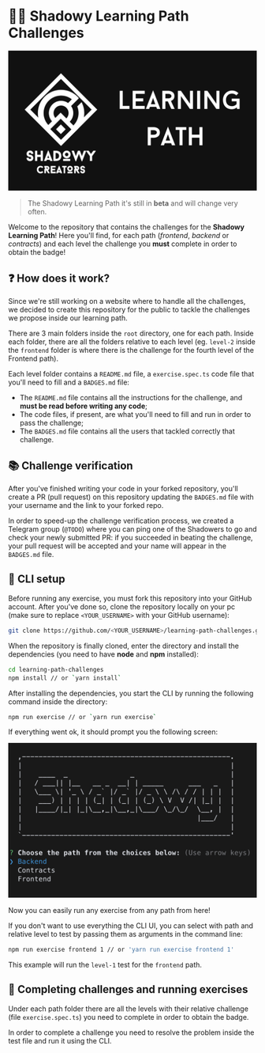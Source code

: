 # 🥷🏻 Shadowy Learning Path Challenges

![Shadowy Learning Path logo](assets/logo.png)

> The Shadowy Learning Path it's still in **beta** and will change very often.

Welcome to the repository that contains the challenges for the **Shadowy Learning Path**! Here you'll find, for each path (_frontend_, _backend_ or _contracts_) and each level the challenge you **must** complete in order to obtain the badge!

## ❓ How does it work?

Since we're still working on a website where to handle all the challenges, we decided to create this repository for the public to tackle the challenges we propose inside our learning path.

There are 3 main folders inside the `root` directory, one for each path. Inside each folder, there are all the folders relative to each level (eg. `level-2` inside the `frontend` folder is where there is the challenge for the fourth level of the Frontend path).

Each level folder contains a `README.md` file, a `exercise.spec.ts` code file that you'll need to fill and a `BADGES.md` file:

- The `README.md` file contains all the instructions for the challenge, and **must be read before writing any code**;
- The code files, if present, are what you'll need to fill and run in order to pass the challenge;
- The `BADGES.md` file contains all the users that tackled correctly that challenge.

## 📚 Challenge verification

After you've finished writing your code in your forked repository, you'll create a PR (pull request) on this repository updating the `BADGES.md` file with your username and the link to your forked repo.

In order to speed-up the challenge verification process, we created a Telegram group (`@TODO`) where you can ping one of the Shadowers to go and check your newly submitted PR: if you succeeded in beating the challenge, your pull request will be accepted and your name will appear in the `BADGES.md` file.

## 🔌 CLI setup

Before running any exercise, you must fork this repository into your GitHub account. After you've done so, clone the repository locally on your pc (make sure to replace `<YOUR_USERNAME>` with your GitHub username):

```bash
git clone https://github.com/<YOUR_USERNAME>/learning-path-challenges.git
```

When the repository is finally cloned, enter the directory and install the dependencies (you need to have **node** and **npm** installed):

```bash
cd learning-path-challenges
npm install // or `yarn install`
```

After installing the dependencies, you start the CLI by running the following command inside the directory:

```bash
npm run exercise // or `yarn run exercise`
```

If everything went ok, it should prompt you the following screen:

![Shadowy Learning Path CLI starting screen](assets/screen-1.png)

Now you can easily run any exercise from any path from here!

If you don't want to use everything the CLI UI, you can select with path and relative level to test by passing them as arguments in the command line:

```bash
npm run exercise frontend 1 // or 'yarn run exercise frontend 1'
```

This example will run the `level-1` test for the `frontend` path.

## 🤖 Completing challenges and running exercises

Under each path folder there are all the levels with their relative challenge (file `exercise.spec.ts`) you need to complete in order to obtain the badge.

In order to complete a challenge you need to resolve the problem inside the test file and run it using the CLI.
